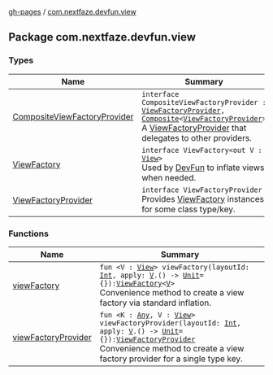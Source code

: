 [gh-pages](../index.md) / [com.nextfaze.devfun.view](./index.md)

## Package com.nextfaze.devfun.view

### Types

| Name | Summary |
|---|---|
| [CompositeViewFactoryProvider](-composite-view-factory-provider.md) | `interface CompositeViewFactoryProvider : `[`ViewFactoryProvider`](-view-factory-provider/index.md)`, `[`Composite`](../com.nextfaze.devfun.core/-composite/index.md)`<`[`ViewFactoryProvider`](-view-factory-provider/index.md)`>`<br>A [ViewFactoryProvider](-view-factory-provider/index.md) that delegates to other providers. |
| [ViewFactory](-view-factory/index.md) | `interface ViewFactory<out V : `[`View`](https://developer.android.com/reference/android/view/View.html)`>`<br>Used by [DevFun](../com.nextfaze.devfun.core/-dev-fun/index.md) to inflate views when needed. |
| [ViewFactoryProvider](-view-factory-provider/index.md) | `interface ViewFactoryProvider`<br>Provides [ViewFactory](-view-factory/index.md) instances for some class type/key. |

### Functions

| Name | Summary |
|---|---|
| [viewFactory](view-factory.md) | `fun <V : `[`View`](https://developer.android.com/reference/android/view/View.html)`> viewFactory(layoutId: `[`Int`](https://kotlinlang.org/api/latest/jvm/stdlib/kotlin/-int/index.html)`, apply: `[`V`](view-factory.md#V)`.() -> `[`Unit`](https://kotlinlang.org/api/latest/jvm/stdlib/kotlin/-unit/index.html)` = {}): `[`ViewFactory`](-view-factory/index.md)`<`[`V`](view-factory.md#V)`>`<br>Convenience method to create a view factory via standard inflation. |
| [viewFactoryProvider](view-factory-provider.md) | `fun <K : `[`Any`](https://kotlinlang.org/api/latest/jvm/stdlib/kotlin/-any/index.html)`, V : `[`View`](https://developer.android.com/reference/android/view/View.html)`> viewFactoryProvider(layoutId: `[`Int`](https://kotlinlang.org/api/latest/jvm/stdlib/kotlin/-int/index.html)`, apply: `[`V`](view-factory-provider.md#V)`.() -> `[`Unit`](https://kotlinlang.org/api/latest/jvm/stdlib/kotlin/-unit/index.html)` = {}): `[`ViewFactoryProvider`](-view-factory-provider/index.md)<br>Convenience method to create a view factory provider for a single type key. |
